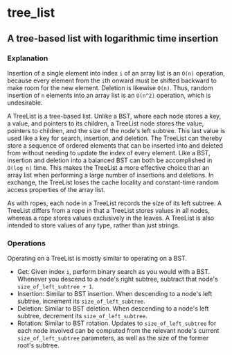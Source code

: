 # tree_list
## A tree-based list with logarithmic time insertion
### Explanation
Insertion of a single element into index `i` of an array list is an `O(n)` operation, because every element from the `i`th onward must be shifted backward to make room for the new element. Deletion is likewise `O(n)`. Thus, random insertion of `n` elements into an array list is an `O(n^2)` operation, which is undesirable.

A TreeList is a tree-based list. Unlike a BST, where each node stores a key, a value, and pointers to its children, a TreeList node stores the value, pointers to children, and the size of the node's left subtree. This last value is used like a key for search, insertion, and deletion. The TreeList can thereby store a sequence of ordered elements that can be inserted into and deleted from without needing to update the index of every element. Like a BST, insertion and deletion into a balanced BST can both be accomplished in `O(log n)` time. This makes the TreeList a more effective choice than an array list when performing a large number of insertions and deletions. In exchange, the TreeList loses the cache locality and constant-time random access properties of the array list.

As with ropes, each node in a TreeList records the size of its left subtree. A TreeList differs from a rope in that a TreeList stores values in all nodes, whereas a rope stores values exclusively in the leaves. A TreeList is also intended to store values of any type, rather than just strings.

### Operations
Operating on a TreeList is mostly similar to operating on a BST.
- Get: Given index `i`, perform binary search as you would with a BST. Whenever you descend to a node's right subtree, subtract that node's `size_of_left_subtree + 1`.
- Insertion: Similar to BST insertion. When descending to a node's left subtree, increment its `size_of_left_subtree`.
- Deletion: Similar to BST deletion. When descending to a node's left subtree, decrement its `size_of_left_subtree`.
- Rotation: Similar to BST rotation. Updates to `size_of_left_subtree` for each node involved can be computed from the relevant node's current `size_of_left_subtree` parameters, as well as the size of the former root's subtree.
